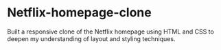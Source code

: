 # Netflix-homepage-clone 
Built a responsive clone of the Netflix homepage using HTML and CSS to deepen my understanding of layout and styling techniques.
